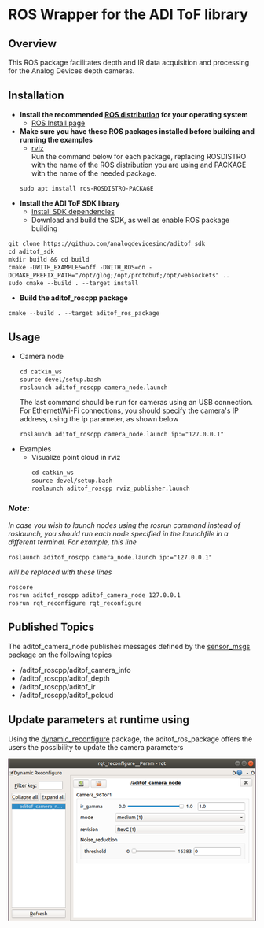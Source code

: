 
# ROS Wrapper for the ADI ToF library

## Overview
This ROS package facilitates depth and IR data acquisition and processing for the Analog Devices depth cameras.

## Installation

- **Install the recommended [ROS distribution](http://wiki.ros.org/Distributions) for your operating system**
  - [ROS Install page](http://wiki.ros.org/ROS/Installation)
- **Make sure you have these ROS packages installed before building and running the examples**
  - [rviz](http://wiki.ros.org/rviz)\
    Run the command below for each package, replacing ROSDISTRO with the name of the ROS distribution you are using and PACKAGE with the name of the needed package.
  ```console
  sudo apt install ros-ROSDISTRO-PACKAGE
  ```
- **Install the ADI ToF SDK library**
  - [Install SDK dependencies](https://github.com/analogdevicesinc/aditof_sdk/blob/6c7fb376aeec73a21ab177adf297c5781bcbd544/doc/linux/build_instructions.md#installing-the-dependencies)
  - Download and build the SDK, as well as enable ROS package building
```console
git clone https://github.com/analogdevicesinc/aditof_sdk
cd aditof_sdk
mkdir build && cd build
cmake -DWITH_EXAMPLES=off -DWITH_ROS=on -DCMAKE_PREFIX_PATH="/opt/glog;/opt/protobuf;/opt/websockets" ..
sudo cmake --build . --target install
```
 - **Build the aditof_roscpp package**
  ```console
  cmake --build . --target aditof_ros_package
  ```


## Usage
- Camera node
    ```console
    cd catkin_ws
    source devel/setup.bash
    roslaunch aditof_roscpp camera_node.launch
    ```
    The last command should be run for cameras using an USB connection. For Ethernet\Wi-Fi connections, you should specify the camera's IP address, using the ip parameter, as shown below
    ```console
    roslaunch aditof_roscpp camera_node.launch ip:="127.0.0.1"
    ```
- Examples
  - Visualize point cloud in rviz
    ```console
    cd catkin_ws
    source devel/setup.bash
    roslaunch aditof_roscpp rviz_publisher.launch
    ```

 ### ***Note:***
 *In case you wish to launch nodes using the rosrun command instead of roslaunch, you should run each node specified in the launchfile in a different terminal. For example, this line*
```console
roslaunch aditof_roscpp camera_node.launch ip:="127.0.0.1"
```
*will be replaced with these lines*
 
```console
roscore
rosrun aditof_roscpp aditof_camera_node 127.0.0.1
rosrun rqt_reconfigure rqt_reconfigure
```
## Published Topics
The aditof_camera_node publishes messages defined by the [sensor_msgs](http://wiki.ros.org/sensor_msgs) package on the following topics
- /aditof_roscpp/aditof_camera_info
- /aditof_roscpp/aditof_depth
- /aditof_roscpp/aditof_ir
- /aditof_roscpp/aditof_pcloud

## Update parameters at runtime using
Using the [dynamic_reconfigure](http://wiki.ros.org/dynamic_reconfigure) package, the aditof_ros_package offers the users the possibility to update the camera parameters

<p align="center"><img src="../../doc/img/ros_rqt_reconfigure.png" /></p>

